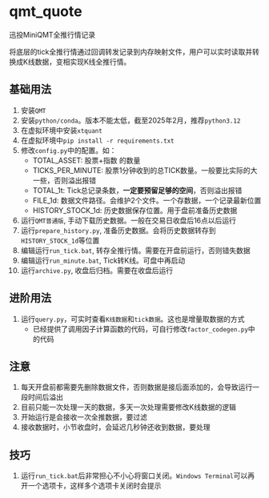 # qmt_quote

迅投MiniQMT全推行情记录

将底层的tick全推行情通过回调转发记录到内存映射文件，用户可以实时读取并转换成K线数据，变相实现K线全推行情。

## 基础用法

1. 安装`QMT`
2. 安装`python/conda`。版本不能太低，截至2025年2月，推荐`python3.12`
3. 在虚拟环境中安装`xtquant`
4. 在虚拟环境中`pip install -r requirements.txt`
5. 修改`config.py`中的配置。如：
    - TOTAL_ASSET: 股票+指数 的数量
    - TICKS_PER_MINUTE: 股票1分钟收到的总TICK数量。一般要比实际的大一些，否则溢出报错
    - TOTAL_1t: Tick总记录条数，**一定要预留足够的空间**，否则溢出报错
    - FILE_1d: 数据文件路径。会维护2个文件。一个存数据，一个记录最新位置
    - HISTORY_STOCK_1d: 历史数据保存位置。用于盘前准备历史数据
6. 运行`QMT普通版`, 手动下载历史数据。一般在交易日收盘后16点以后运行
7. 运行`prepare_history.py`, 准备历史数据。会将历史数据转存到`HISTORY_STOCK_1d`等位置
8. 编辑运行`run_tick.bat`, 转存全推行情。需要在开盘前运行，否则错失数据
9. 编辑运行`run_minute.bat`, Tick转K线。可盘中再启动
10. 运行`archive.py`, 收盘后归档。需要在收盘后运行

## 进阶用法

1. 运行`query.py`，可实时查看`K线数据`和`tick数据`。这也是增量取数据的方式
   - 已经提供了调用因子计算函数的代码，可自行修改`factor_codegen.py`中的代码

## 注意

1. 每天开盘前都需要先删除数据文件，否则数据是接后面添加的，会导致运行一段时间后溢出
2. 目前只能一次处理一天的数据，多天一次处理需要修改K线数据的逻辑
3. 开始运行是会接收一次全推数据，要过滤
4. 接收数据时，小节收盘时，会延迟几秒钟还收到数据，要处理

## 技巧

1. 运行`run_tick.bat`后非常担心不小心将窗口关闭。`Windows Terminal`可以再开一个选项卡，这样多个选项卡关闭时会提示